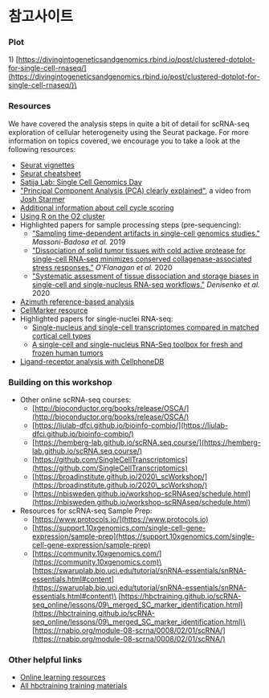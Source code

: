 # 참고사이트

### Plot

1\) [https://divingintogeneticsandgenomics.rbind.io/post/clustered-dotplot-for-single-cell-rnaseq/](https://divingintogeneticsandgenomics.rbind.io/post/clustered-dotplot-for-single-cell-rnaseq/)\


###

### Resources

We have covered the analysis steps in quite a bit of detail for scRNA-seq exploration of cellular heterogeneity using the Seurat package. For more information on topics covered, we encourage you to take a look at the following resources:

* [Seurat vignettes](https://satijalab.org/seurat/vignettes.html)
* [Seurat cheatsheet](https://satijalab.org/seurat/essential_commands.html)
* [Satija Lab: Single Cell Genomics Day](https://satijalab.org/scgd21/)
* ["Principal Component Analysis (PCA) clearly explained"](https://www.youtube.com/watch?v=\_UVHneBUBW0), a video from [Josh Starmer](https://twitter.com/joshuastarmer)
* [Additional information about cell cycle scoring](https://github.com/hbctraining/scRNA-seq_online/blob/master/lessons/cell_cycle_scoring.md)
* [Using R on the O2 cluster](https://hbctraining.github.io/Intro-to-Unix-QMB/lessons/R_on_o2.html)
* Highlighted papers for sample processing steps (pre-sequencing):
  * ["Sampling time-dependent artifacts in single-cell genomics studies."](https://genomebiology.biomedcentral.com/articles/10.1186/s13059-020-02032-0) _Massoni-Badosa et al._ 2019
  * ["Dissociation of solid tumor tissues with cold active protease for single-cell RNA-seq minimizes conserved collagenase-associated stress responses."](https://genomebiology.biomedcentral.com/articles/10.1186/s13059-019-1830-0) _O'Flanagan et al._ 2020
  * ["Systematic assessment of tissue dissociation and storage biases in single-cell and single-nucleus RNA-seq workflows."](https://genomebiology.biomedcentral.com/articles/10.1186/s13059-020-02048-6) _Denisenko et al._ 2020
* [Azimuth reference-based analysis](https://azimuth.hubmapconsortium.org)
* [CellMarker resource](http://biocc.hrbmu.edu.cn/CellMarker/)
* Highlighted papers for single-nuclei RNA-seq:
  * [Single-nucleus and single-cell transcriptomes compared in matched cortical cell types](https://www.ncbi.nlm.nih.gov/pmc/articles/PMC6306246/)
  * [A single-cell and single-nucleus RNA-Seq toolbox for fresh and frozen human tumors](https://www.nature.com/articles/s41591-020-0844-1)
* [Ligand-receptor analysis with CellphoneDB](https://www.nature.com/articles/s41576-020-00292-x)

### Building on this workshop

* Other online scRNA-seq courses:
  * [http://bioconductor.org/books/release/OSCA/](http://bioconductor.org/books/release/OSCA/)
  * [https://liulab-dfci.github.io/bioinfo-combio/](https://liulab-dfci.github.io/bioinfo-combio/)
  * [https://hemberg-lab.github.io/scRNA.seq.course/](https://hemberg-lab.github.io/scRNA.seq.course/)
  * [https://github.com/SingleCellTranscriptomics](https://github.com/SingleCellTranscriptomics)
  * [https://broadinstitute.github.io/2020\_scWorkshop/](https://broadinstitute.github.io/2020\_scWorkshop/)
  * [https://nbisweden.github.io/workshop-scRNAseq/schedule.html](https://nbisweden.github.io/workshop-scRNAseq/schedule.html)
* Resources for scRNA-seq Sample Prep:
  * [https://www.protocols.io/](https://www.protocols.io)
  * [https://support.10xgenomics.com/single-cell-gene-expression/sample-prep](https://support.10xgenomics.com/single-cell-gene-expression/sample-prep)
  * [https://community.10xgenomics.com/](https://community.10xgenomics.com)\
    [https://swaruplab.bio.uci.edu/tutorial/snRNA-essentials/snRNA-essentials.html#content](https://swaruplab.bio.uci.edu/tutorial/snRNA-essentials/snRNA-essentials.html#content)\
    [https://hbctraining.github.io/scRNA-seq_online/lessons/09\_merged_SC_marker_identification.html](https://hbctraining.github.io/scRNA-seq_online/lessons/09\_merged_SC_marker_identification.html)\
    [https://rnabio.org/module-08-scrna/0008/02/01/scRNA/](https://rnabio.org/module-08-scrna/0008/02/01/scRNA/)

### Other helpful links

* [Online learning resources](https://hbctraining.github.io/bioinformatics_online/lists/online_trainings.html)
* [All hbctraining training materials](https://hbctraining.github.io/main)
